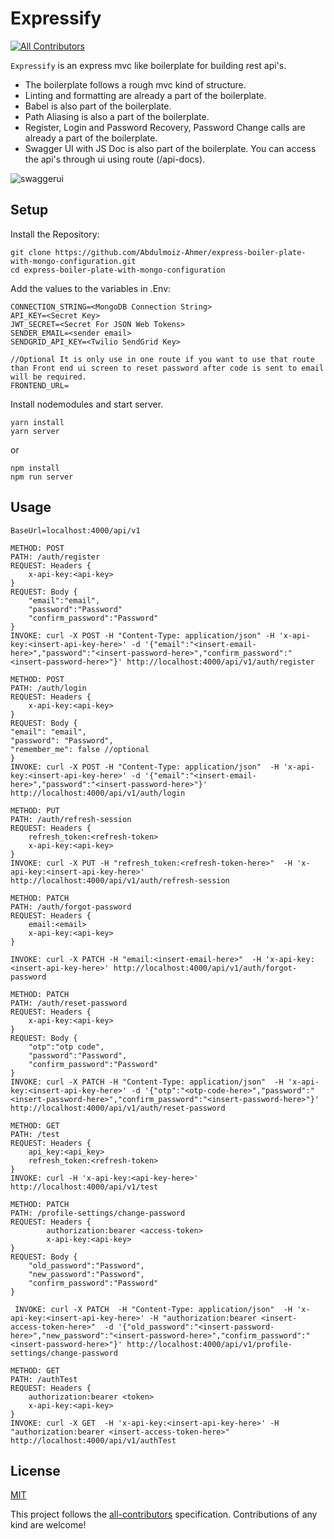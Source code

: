 # Expressify

<!-- ALL-CONTRIBUTORS-BADGE:START - Do not remove or modify this section -->

[![All Contributors](https://img.shields.io/badge/all_contributors-1-orange.svg?style=flat-square)](#contributors-)

<!-- ALL-CONTRIBUTORS-BADGE:END -->

`Expressify` is an express mvc like boilerplate for building rest api's.

- The boilerplate follows a rough mvc kind of structure.
- Linting and formatting are already a part of the boilerplate.
- Babel is also part of the boilerplate.
- Path Aliasing is also a part of the boilerplate.
- Register, Login and Password Recovery, Password Change calls are already a part of the boilerplate.
- Swagger UI with JS Doc is also part of the boilerplate. You can access the api's through ui using route (/api-docs).

![swaggerui](https://user-images.githubusercontent.com/43717814/123559836-f25b7880-d7b7-11eb-80f0-c2b3b25f4cfd.png)


## Setup

Install the Repository:

```
git clone https://github.com/Abdulmoiz-Ahmer/express-boiler-plate-with-mongo-configuration.git
cd express-boiler-plate-with-mongo-configuration
```

Add the values to the variables in .Env:

```
CONNECTION_STRING=<MongoDB Connection String>
API_KEY=<Secret Key>
JWT_SECRET=<Secret For JSON Web Tokens>
SENDER_EMAIL=<sender email>
SENDGRID_API_KEY=<Twilio SendGrid Key>

//Optional It is only use in one route if you want to use that route than Front end ui screen to reset password after code is sent to email will be required.
FRONTEND_URL=
```

Install nodemodules and start server.

```
yarn install
yarn server
```

or

```
npm install
npm run server
```

## Usage

```
BaseUrl=localhost:4000/api/v1
```

```
METHOD: POST
PATH: /auth/register
REQUEST: Headers {
    x-api-key:<api-key>
}
REQUEST: Body {
    "email":"email",
    "password":"Password"
    "confirm_password":"Password"
}
INVOKE: curl -X POST -H "Content-Type: application/json" -H 'x-api-key:<insert-api-key-here>' -d '{"email":"<insert-email-here>","password":"<insert-password-here>","confirm_password":"<insert-password-here>"}' http://localhost:4000/api/v1/auth/register
```

```
METHOD: POST
PATH: /auth/login
REQUEST: Headers {
    x-api-key:<api-key>
}
REQUEST: Body {
"email": "email",
"password": "Password",
"remember_me": false //optional
}
INVOKE: curl -X POST -H "Content-Type: application/json"  -H 'x-api-key:<insert-api-key-here>' -d '{"email":"<insert-email-here>","password":"<insert-password-here>"}' http://localhost:4000/api/v1/auth/login
```

```
METHOD: PUT
PATH: /auth/refresh-session
REQUEST: Headers {
    refresh_token:<refresh-token>
    x-api-key:<api-key>
}
INVOKE: curl -X PUT -H "refresh_token:<refresh-token-here>"  -H 'x-api-key:<insert-api-key-here>'  http://localhost:4000/api/v1/auth/refresh-session
```

```
METHOD: PATCH
PATH: /auth/forgot-password
REQUEST: Headers {
    email:<email>
    x-api-key:<api-key>
}

INVOKE: curl -X PATCH -H "email:<insert-email-here>"  -H 'x-api-key:<insert-api-key-here>' http://localhost:4000/api/v1/auth/forgot-password

```

```
METHOD: PATCH
PATH: /auth/reset-password
REQUEST: Headers {
    x-api-key:<api-key>
}
REQUEST: Body {
    "otp":"otp code",
    "password":"Password",
    "confirm_password":"Password"
}
INVOKE: curl -X PATCH -H "Content-Type: application/json"  -H 'x-api-key:<insert-api-key-here>' -d '{"otp":"<otp-code-here>","password":"<insert-password-here>","confirm_password":"<insert-password-here>"}' http://localhost:4000/api/v1/auth/reset-password
```

```
METHOD: GET
PATH: /test
REQUEST: Headers {
    api_key:<api_key>
    refresh_token:<refresh-token>
}
INVOKE: curl -H 'x-api-key:<api-key-here>' http://localhost:4000/api/v1/test
```

```
METHOD: PATCH
PATH: /profile-settings/change-password
REQUEST: Headers {
        authorization:bearer <access-token>
        x-api-key:<api-key>
}
REQUEST: Body {
    "old_password":"Password",
    "new_password":"Password",
    "confirm_password":"Password"
}

 INVOKE: curl -X PATCH  -H "Content-Type: application/json"  -H 'x-api-key:<insert-api-key-here>' -H "authorization:bearer <insert-access-token-here>"  -d '{"old_password":"<insert-password-here>","new_password":"<insert-password-here>","confirm_password":"<insert-password-here>"}' http://localhost:4000/api/v1/profile-settings/change-password
```

```
METHOD: GET
PATH: /authTest
REQUEST: Headers {
    authorization:bearer <token>
    x-api-key:<api-key>
}
INVOKE: curl -X GET  -H 'x-api-key:<insert-api-key-here>' -H "authorization:bearer <insert-access-token-here>"  http://localhost:4000/api/v1/authTest
```

## License

[MIT](https://opensource.org/licenses/mit-license.html)

<!-- ALL-CONTRIBUTORS-LIST:END -->

This project follows the [all-contributors](https://github.com/all-contributors/all-contributors) specification. Contributions of any kind are welcome!
